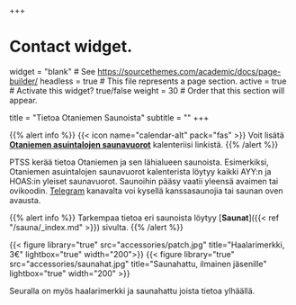 +++
# Contact widget.
widget = "blank"  # See https://sourcethemes.com/academic/docs/page-builder/
headless = true  # This file represents a page section.
active = true  # Activate this widget? true/false
weight = 30  # Order that this section will appear.

title = "Tietoa Otaniemen Saunoista"
subtitle = ""
+++

{{% alert info %}}
{{< icon name="calendar-alt" pack="fas" >}} Voit lisätä [**Otaniemen asuintalojen saunavuorot**](https://calendar.google.com/calendar/embed?src=jpv0nr25o8389bl3mao4q3hb9s%40group.calendar.google.com) kalenteriisi linkistä.
{{% /alert %}}

PTSS kerää tietoa Otaniemen ja sen lähialueen saunoista. Esimerkiksi, Otaniemen asuintalojen saunavuorot kalenterista löytyy kaikki AYY:n ja HOAS:in yleiset saunavuorot. Saunoihin pääsy vaatii yleensä avaimen tai ovikoodin. [Telegram](https://t.me/PTSSry) kanavalta voi kysellä kanssasaunojia tai saunan oven avausta.

{{% alert info %}}
Tarkempaa tietoa eri saunoista löytyy [**Saunat**]({{< ref "/sauna/_index.md" >}}) sivulta.
{{% /alert %}}

<div class="col-12 col-lg-8">
<div class="row text-center">
{{< figure library="true" src="accessories/patch.jpg" title="Haalarimerkki, 3€" lightbox="true" width="200">}}
{{< figure library="true" src="accessories/saunahat.jpg" title="Saunahattu, ilmainen jäsenille" lightbox="true" width="200" >}}
</div>
</div>

Seuralla on myös haalarimerkki ja saunahattu joista tietoa ylhäällä.
